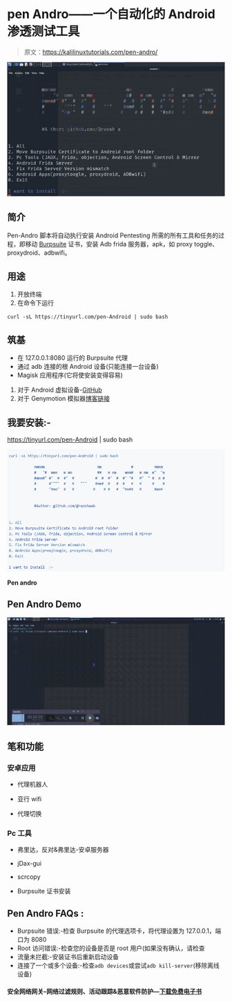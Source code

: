 # pen Andro——一个自动化的 Android 渗透测试工具

> 原文：<https://kalilinuxtutorials.com/pen-andro/>

[![](img/3bceddd8ef22b512aff37254b071c44c.png "animation")](https://kalilinuxtutorials.com/wp-content/uploads/2022/12/animation.gif)

## **简介**

Pen-Andro 脚本将自动执行安装 Android Pentesting 所需的所有工具和任务的过程，即移动 [Burpsuite](https://kalilinuxtutorials.com/burpsuite/) 证书，安装 Adb frida 服务器，apk，如 proxy toggle、proxydroid、adbwifi。

## **用途**

1.  开放终端
2.  在命令下运行

```
curl -sL https://tinyurl.com/pen-Android | sudo bash 
```

## **筑基**

*   在 127.0.0.1:8080 运行的 Burpsuite 代理
*   通过 adb 连接的根 Android 设备(只能连接一台设备)
*   Magisk 应用程序(它将使安装变得容易)

1.  对于 Android 虚拟设备-[GitHub](https://github.com/newbit1/rootAVD)
2.  对于 Genymotion 模拟器[博客链接](https://support.genymotion.com/hc/en-us/articles/360011385178-How-to-install-Xposed-or-Magisk-Edxposed-with-Genymotion-Device-image-PaaS-)

## **我要安装:-**

https://tinyurl.com/pen-Android | sudo bash

![Pen-Andro ](img/973b9fcc916a0b2c4fadc28cf56fc96d.png)

**Pen andro**

## **Pen Andro Demo**

[![Pen-Andro ](img/8b9492b0f4a8970db49c8667c19336c8.png)](https://github.com/raoshaab/Pen-Andro/blob/main/assets/screen.gif)

## **笔和功能**

### **安卓应用**

*   代理机器人

*   亚行 wifi

*   代理切换

### **Pc 工具**

*   弗里达，反对&弗里达-安卓服务器

*   jDax-gui

*   scrcopy

*   Burpsuite 证书安装

## **Pen Andro FAQs :**

*   Burpsuite 错误:-检查 Burpsuite 的代理选项卡，将代理设置为 127.0.0.1，端口为 8080
*   Root 访问错误:-检查您的设备是否是 root 用户(如果没有确认，请检查
*   流量未拦截:-安装证书后重新启动设备
*   连接了一个或多个设备:-检查`adb devices`或尝试`adb kill-server`(移除离线设备)

#### **安全网络网关–网络过滤规则、活动跟踪&恶意软件防护—[下载免费电子书](https://www.perimeter81.com/whitepapers/swg-web-filtering-ebook?a_aid=2428&a_bid=89a6d601&chan=code5)**